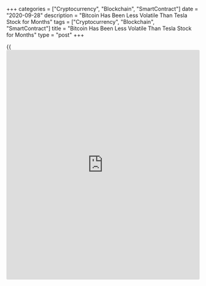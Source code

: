 +++
categories = ["Cryptocurrency", "Blockchain", "SmartContract"]
date = "2020-09-28"
description = "Bitcoin Has Been Less Volatile Than Tesla Stock for Months"
tags = ["Cryptocurrency", "Blockchain", "SmartContract"]
title = "Bitcoin Has Been Less Volatile Than Tesla Stock for Months"
type = "post"
+++

{{<iframe id="large-banner" src="https://www.bounty.group/#slide=1.0" width="100%" height="600" scrolling="no" style="border: 0px solid rgb(216, 221, 230); border-radius: 3px;">}}

Tesla (TSLA) has been seeing bigger [daily](https://www.fintecher.org/2020/03/03/forex-trading-daily-strategy/) percentage moves since the end
of June, according to 30-day realized volatility data. Further, the
volatility gulf between the two assets has been widening in recent
weeks. Bitcoin witnessed a below-1.25% [daily](https://www.fintecher.org/2020/03/03/forex-trading-daily-strategy/) move in 14 out of the last
27 days, according to data from TradingView – almost 52% of the time.

![Bitcoin Has Been Less Volatile Than Tesla Stock for Months][1]

However, Tesla only achieved sub-1.25% moves 6% of the time over the
same period, data source Skew tweeted early Monday. “People always
assume [bitcoin](https://www.letsplayfx.com/blog/forex-for-bitcoin/) is incredibly volatile, but it’s not more volatile than
many popular tech stocks,” Skew co-founder and CEO Emmanuel Goh told
CoinDesk.

Tesla has seen a month-to-date price decline of 18% – far worse than
[bitcoin](https://www.letsplayfx.com/blog/forex-for-bitcoin/)’s 6% drop. Bitcoin’s 30-day [historical](https://www.fintechee.com/services/historical-data-for-forex/) volatility, which
measures the price action realized in the past 30 days, has been
flatlined near 55% (annualized) since Sept. 3. Further, its 30-day
implied volatility – that is, [investor](https://www.fintechee.com/tutorial-for-forex-trading/investor-mode/)s’ expectations of how volatile
price will be over the next four weeks – has declined to 44%, the lowest
level in nearly two years.

In the past, big moves have been preceded by an implied volatility
reading of less than 50%. At press time, the cryptocurrency is currently
trading at $10,911, representing an over 2% gain on the day. The weekly
chart MACD histogram, an indicator used to identify trend changes and
trend strength, has crossed bearish below zero. As such, the
cryptocurrency may face some chart-driven selling pressure in the short
term.

_Source:[FXPro][2]_

   1. /files/downloads/5/4/c/54cf28e20303f76cfd696ce814a4b73a_cb7bc6a62fcddf9c0ce0965b8cd1a0fb.png
   2. /geturl/index/8462d92281406c7ad2f3f032b683c9ca8e704f93/